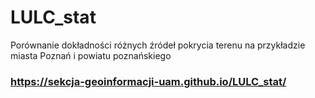 # LULC_stat
Porównanie dokładności różnych źródeł pokrycia terenu na przykładzie miasta Poznań i powiatu poznańskiego

### https://sekcja-geoinformacji-uam.github.io/LULC_stat/
